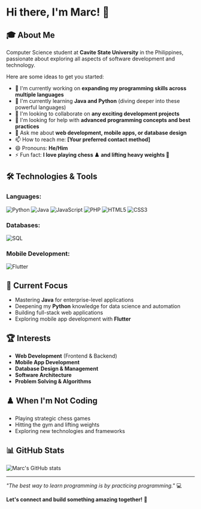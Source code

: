# Hi there, I'm Marc! 👋

<!--
**marctano/marctano** is a ✨ _special_ ✨ repository because its `README.md` (this file) appears on your GitHub profile.
-->

## 🎓 About Me
Computer Science student at **Cavite State University** in the Philippines, passionate about exploring all aspects of software development and technology.

Here are some ideas to get you started:

- 🔭 I'm currently working on **expanding my programming skills across multiple languages**
- 🌱 I'm currently learning **Java and Python** (diving deeper into these powerful languages)
- 👯 I'm looking to collaborate on **any exciting development projects**
- 🤔 I'm looking for help with **advanced programming concepts and best practices**
- 💬 Ask me about **web development, mobile apps, or database design**
- 📫 How to reach me: **[Your preferred contact method]**
- 😄 Pronouns: **He/Him**
- ⚡ Fun fact: **I love playing chess ♟️ and lifting heavy weights 💪**

## 🛠️ Technologies & Tools

### Languages:
![Python](https://img.shields.io/badge/Python-3776AB?style=for-the-badge&logo=python&logoColor=white)
![Java](https://img.shields.io/badge/Java-ED8B00?style=for-the-badge&logo=java&logoColor=white)
![JavaScript](https://img.shields.io/badge/JavaScript-F7DF1E?style=for-the-badge&logo=javascript&logoColor=black)
![PHP](https://img.shields.io/badge/PHP-777BB4?style=for-the-badge&logo=php&logoColor=white)
![HTML5](https://img.shields.io/badge/HTML5-E34F26?style=for-the-badge&logo=html5&logoColor=white)
![CSS3](https://img.shields.io/badge/CSS3-1572B6?style=for-the-badge&logo=css3&logoColor=white)

### Databases:
![SQL](https://img.shields.io/badge/SQL-4479A1?style=for-the-badge&logo=mysql&logoColor=white)

### Mobile Development:
![Flutter](https://img.shields.io/badge/Flutter-02569B?style=for-the-badge&logo=flutter&logoColor=white)

## 🎯 Current Focus
- Mastering **Java** for enterprise-level applications
- Deepening my **Python** knowledge for data science and automation
- Building full-stack web applications
- Exploring mobile app development with **Flutter**

## 🏆 Interests
- **Web Development** (Frontend & Backend)
- **Mobile App Development**
- **Database Design & Management**
- **Software Architecture**
- **Problem Solving & Algorithms**

## ♟️ When I'm Not Coding
- Playing strategic chess games
- Hitting the gym and lifting weights
- Exploring new technologies and frameworks

## 📊 GitHub Stats
![Marc's GitHub stats](https://github-readme-stats.vercel.app/api?username=marctano&show_icons=true&theme=radical)

---

*"The best way to learn programming is by practicing programming."* 💻

**Let's connect and build something amazing together!** 🚀
